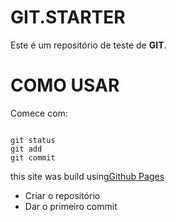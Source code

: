 # GIT.STARTER

Este é um repositório de teste de **GIT**.

# COMO USAR

Comece com:

```

git status
git add
git commit
```

this site was build using[Github Pages](https://pages.github.com/)

- Criar o repositório
- Dar o primeiro commit
